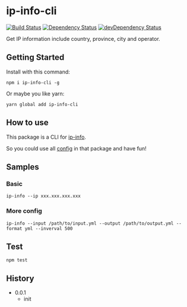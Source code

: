 # ip-info-cli

[![Build Status](https://travis-ci.org/poppinlp/ip-info-cli.png?branch=master)](https://travis-ci.org/poppinlp/ip-info-cli)
[![Dependency Status](https://david-dm.org/poppinlp/ip-info-cli.svg)](https://david-dm.org/poppinlp/ip-info-cli)
[![devDependency Status](https://david-dm.org/poppinlp/ip-info-cli/dev-status.svg)](https://david-dm.org/poppinlp/ip-infp-cli#info=devDependencies)

Get IP information include country, province, city and operator.

## Getting Started

Install with this command:

```shell
npm i ip-info-cli -g
```

Or maybe you like yarn:

```shell
yarn global add ip-info-cli
```

## How to use

This package is a CLI for [ip-info](https://github.com/poppinlp/ip-info).

So you could use all [config](https://github.com/poppinlp/ip-info#config) in that package and have fun!

## Samples

### Basic

```shell
ip-info --ip xxx.xxx.xxx.xxx
```

### More config

```shell
ip-info --input /path/to/input.yml --output /path/to/output.yml --format yml --inverval 500
```

## Test

```shell
npm test
```

## History

- 0.0.1
    - init
